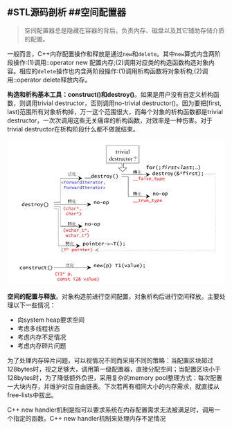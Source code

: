 #STL源码剖析
##空间配置器
---
> 空间配置器总是隐藏在容器的背后，负责内存、磁盘以及其它辅助存储介质的配置。

  一般而言，C++内存配置操作和释放是通过`new`和`delete`。其中`new`算式内含两阶段操作:(1)调用::operator new 配置内存;(2)调用对应类的构造函数构造对象内容。相应的`delete`操作也内含两阶段操作:(1)调用析构函数将对象析构;(2)调用::operator delete释放内存。
  
  **构造和析构基本工具：construct()和destroy()**。如果是用户没有自定义析构函数，则调用trivial destructor，否则调用no-trivial destructor()。因为要把[first, last)范围所有对象析构掉，万一这个范围很大，而每个对象的析构函数都是trivial destructor，一次次调用这些无关痛痒的析构函数，对效率是一种伤害。对于trivial destructor在析构阶段什么都不做就结束。
  
  ![2-1](imgs/stl-2-1.png)
  
  
  **空间的配置与释放**。对象构造前进行空间配置，对象析构后进行空间释放。主要处理以下一些情况：

 * 向system heap要求空间
 * 考虑多线程状态
 * 考虑内存不足情况
 * 考虑内存碎片问题
 
 
 为了处理内存碎片问题，可以视情况不同而采用不同的策略：当配置区块超过128bytes时，视之足够大，调用第一级配置器，直接分配空间；当配置区块小于128bytes时，为了降低额外负担，采用复杂的memory pool整理方式：每次配置一大块内存，并维护对应自由链表。下次若再有相同大小的内存需求，就直接从free-lists中拔出。
 
 C++ new handler机制是指可以要求系统在内存配置需求无法被满足时，调用一个指定的函数。C++ new handler机制来处理内存不足情况